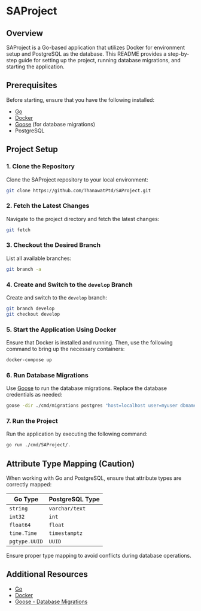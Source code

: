 
# SAProject

## Overview
SAProject is a Go-based application that utilizes Docker for environment setup and PostgreSQL as the database. This README provides a step-by-step guide for setting up the project, running database migrations, and starting the application.

## Prerequisites
Before starting, ensure that you have the following installed:
- [Go](https://golang.org/doc/install)
- [Docker](https://docs.docker.com/get-docker/)
- [Goose](https://github.com/pressly/goose) (for database migrations)
- PostgreSQL

## Project Setup

### 1. Clone the Repository
Clone the SAProject repository to your local environment:
```bash
git clone https://github.com/ThanawatPtd/SAProject.git
```

### 2. Fetch the Latest Changes
Navigate to the project directory and fetch the latest changes:
```bash
git fetch
```

### 3. Checkout the Desired Branch
List all available branches:
```bash
git branch -a
```

### 4. Create and Switch to the `develop` Branch
Create and switch to the `develop` branch:
```bash
git branch develop
git checkout develop
```

### 5. Start the Application Using Docker
Ensure that Docker is installed and running. Then, use the following command to bring up the necessary containers:
```bash
docker-compose up
```

### 6. Run Database Migrations
Use [Goose](https://github.com/pressly/goose) to run the database migrations. Replace the database credentials as needed:
```bash
goose -dir ./cmd/migrations postgres "host=localhost user=myuser dbname=mydatabase password=mypassword sslmode=disable" up
```

### 7. Run the Project
Run the application by executing the following command:
```bash
go run ./cmd/SAProject/.
```

## Attribute Type Mapping (Caution)

When working with Go and PostgreSQL, ensure that attribute types are correctly mapped:

| Go Type        | PostgreSQL Type |
| -------------- | --------------- |
| `string`       | `varchar/text`  |
| `int32`        | `int`           |
| `float64`      | `float`         |
| `time.Time`    | `timestamptz`   |
| `pgtype.UUID`  | `UUID`          |

Ensure proper type mapping to avoid conflicts during database operations.

## Additional Resources
- [Go](https://golang.org/doc/)
- [Docker](https://docs.docker.com/get-docker/)
- [Goose - Database Migrations](https://github.com/pressly/goose)
